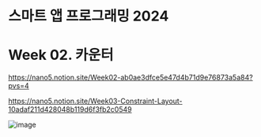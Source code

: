 # 스마트 앱 프로그래밍 2024

# Week 02. 카운터

https://nano5.notion.site/Week02-ab0ae3dfce5e47d4b71d9e76873a5a84?pvs=4

https://nano5.notion.site/Week03-Constraint-Layout-10adaf211d428048b119d6f3fb2c0549

![image](https://github.com/user-attachments/assets/d5f2ae35-ec81-4e89-86d3-8f3343f6804b)
